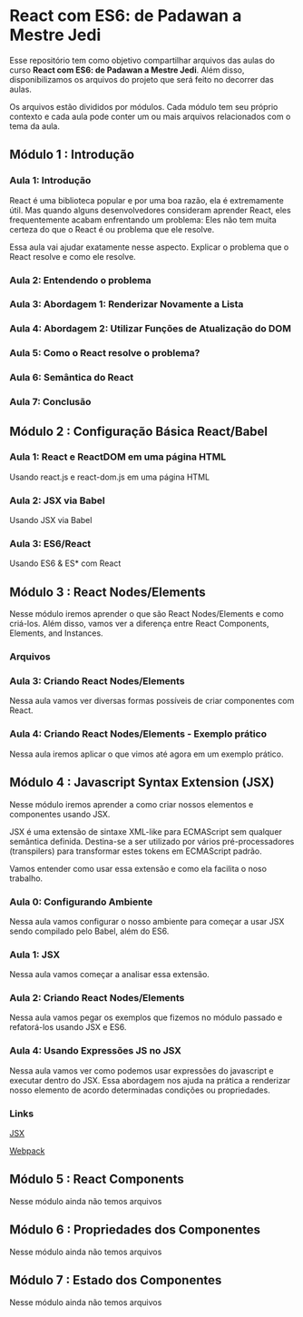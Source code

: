 # React com ES6: de Padawan a Mestre Jedi

Esse repositório tem como objetivo compartilhar arquivos das aulas do curso **React com ES6: de Padawan a Mestre Jedi**. Além disso, disponibilizamos os arquivos
do projeto que será feito no decorrer das aulas. 

Os arquivos estão divididos por módulos. Cada módulo tem seu próprio contexto e cada aula pode conter um ou mais arquivos 
relacionados com o tema da aula.

## Módulo 1 : Introdução

### Aula 1: Introdução ###
React é uma biblioteca popular e por uma boa razão, ela é extremamente útil. Mas quando alguns desenvolvedores consideram aprender 
React, eles frequentemente acabam enfrentando um problema: Eles não tem muita certeza do que o React é ou problema que ele resolve. 

Essa aula vai ajudar exatamente nesse aspecto. Explicar o problema que o React resolve e como ele resolve. 

### Aula 2: Entendendo o problema ###
### Aula 3: Abordagem 1: Renderizar Novamente a Lista ###
### Aula 4: Abordagem 2: Utilizar Funções de Atualização do DOM ###
### Aula 5: Como o React resolve o problema? ###
### Aula 6: Semântica do React ###
### Aula 7: Conclusão ###

## Módulo 2 : Configuração Básica React/Babel

### Aula 1: React e ReactDOM em uma página HTML ###
Usando react.js e react-dom.js em uma página HTML

### Aula 2: JSX via Babel ###
Usando JSX via Babel

### Aula 3: ES6/React ###
 Usando ES6 & ES* com React

## Módulo 3 : React Nodes/Elements    

Nesse módulo iremos aprender o que são React Nodes/Elements e como criá-los. Além disso, vamos ver a diferença entre 
React Components, Elements, and Instances. 

### Arquivos ###

### Aula 3: Criando React Nodes/Elements ###
Nessa aula vamos ver diversas formas possíveis de criar componentes com React. 

### Aula 4: Criando React Nodes/Elements - Exemplo prático ###
Nessa aula iremos aplicar o que vimos até agora em um exemplo prático.   

## Módulo 4 : Javascript Syntax Extension (JSX)    

Nesse módulo iremos aprender a como criar nossos elementos e componentes usando JSX. 

JSX é uma extensão de sintaxe XML-like para ECMAScript sem qualquer semântica definida. Destina-se a ser utilizado por vários pré-processadores (transpilers)
para transformar estes tokens em ECMAScript padrão.

Vamos entender como usar essa extensão e como ela facilita o noso trabalho. 

### Aula 0: Configurando Ambiente ###
Nessa aula vamos configurar o nosso ambiente para começar a usar JSX sendo compilado pelo Babel, além do ES6. 

### Aula 1: JSX ###
Nessa aula vamos começar a analisar essa extensão.

### Aula 2: Criando React Nodes/Elements ###
Nessa aula vamos pegar os exemplos que fizemos no módulo passado e refatorá-los usando JSX e ES6.

### Aula 4: Usando Expressões JS no JSX ###
Nessa aula vamos ver como podemos usar expressões do javascript e executar dentro do JSX. Essa abordagem nos ajuda na prática a 
renderizar nosso elemento de acordo determinadas condições ou propriedades. 

### Links ###
[JSX](https://facebook.github.io/jsx/)

[Webpack](https://webpack.js.org/)

## Módulo 5 : React Components
  
Nesse módulo ainda não temos arquivos

## Módulo 6 : Propriedades dos Componentes    

Nesse módulo ainda não temos arquivos

## Módulo 7 : Estado dos Componentes
    
Nesse módulo ainda não temos arquivos




